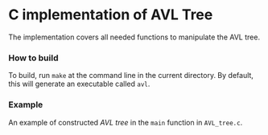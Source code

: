 # C implementation of AVL Tree
The implementation covers all needed functions to manipulate the AVL tree.
### How to build
To build, run `make` at the command line in the current directory.
By default, this will generate an executable called `avl`.
### Example
An example of constructed *AVL tree* in the `main` function in `AVL_tree.c`.
